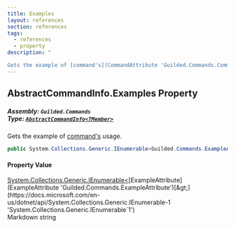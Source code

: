 ```yaml
---
title: Examples
layout: references
section: references
tags:
  - references
  - property
description: "

Gets the example of [command's](CommandAttribute 'Guilded.Commands.CommandAttribute') usage."
---
```


## AbstractCommandInfo<TMember>.Examples Property
##### **Assembly:** `Guilded.Commands`<br/>**Type:** [`AbstractCommandInfo<TMember>`](AbstractCommandInfo_TMember_ 'Guilded.Commands.AbstractCommandInfo<TMember>')

Gets the example of [command's](CommandAttribute 'Guilded.Commands.CommandAttribute') usage.

```csharp
public System.Collections.Generic.IEnumerable<Guilded.Commands.ExampleAttribute> Examples { get; }
```

#### Property Value
[System.Collections.Generic.IEnumerable&lt;](https://docs.microsoft.com/en-us/dotnet/api/System.Collections.Generic.IEnumerable-1 'System.Collections.Generic.IEnumerable`1')[ExampleAttribute](ExampleAttribute 'Guilded.Commands.ExampleAttribute')[&gt;](https://docs.microsoft.com/en-us/dotnet/api/System.Collections.Generic.IEnumerable-1 'System.Collections.Generic.IEnumerable`1')  
Markdown string
